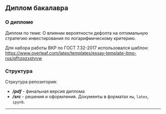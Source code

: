 ## Диплом бакалавра

### О дипломе

Диплом по теме: О влиянии вероятности дефолта на оптимальную
стратегию инвестирования по логарифмическому
критерию.  

Для набора работы ВКР по ГОСТ 7.32-2017 использовался шаблон:  
https://www.overleaf.com/latex/templates/essay-template-itmo-rus/qfhzpzxstvvw

### Структура

Стркутура репозитория:

- ***/pdf*** - финальная версия диплома
- ***/src*** - решения и оформления. Документы в форматах `mw`, `latex`, `ipynb`.
 -------------------------

